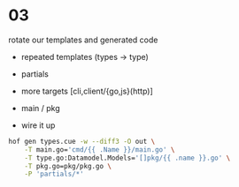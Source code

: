 # 03

rotate our templates and generated code

- repeated templates (types -> type)
- partials
- more targets [cli,client/{go,js}(http)]

- main / pkg
- wire it up

```sh
hof gen types.cue -w --diff3 -O out \
	-T main.go='cmd/{{ .Name }}/main.go' \
	-T type.go:Datamodel.Models='[]pkg/{{ .name }}.go' \
	-T pkg.go=pkg/pkg.go \
	-P 'partials/*'
```
